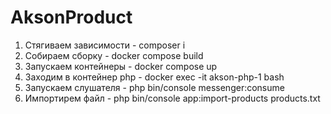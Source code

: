 # AksonProduct

1. Стягиваем зависимости - composer i
2. Собираем сборку - docker compose build
3. Запускаем контейнеры - docker compose up
4. Заходим в контейнер php - docker exec -it akson-php-1 bash
5. Запускаем слушателя - php bin/console messenger:consume
6. Импортирем файл - php bin/console app:import-products products.txt
